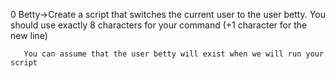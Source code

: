 0 Betty->Create a script that switches the current user to the user betty.
       You should use exactly 8 characters for your command (+1 character for the new line)

       You can assume that the user betty will exist when we will run your script